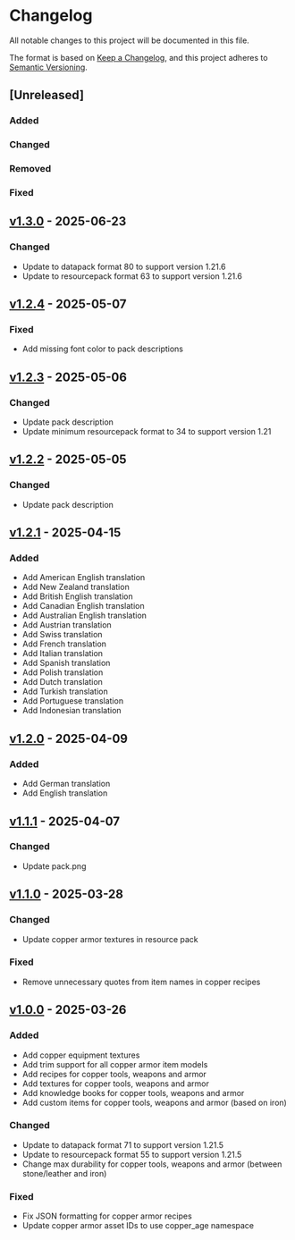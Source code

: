 # Changelog

All notable changes to this project will be documented in this file.

The format is based on [Keep a Changelog](https://keepachangelog.com/en/1.1.0/),
and this project adheres to [Semantic Versioning](https://semver.org/spec/v2.0.0.html).

## [Unreleased]

### Added

### Changed

### Removed

### Fixed

## [v1.3.0](https://github.com/Neluxx/copper-age/releases/tag/v1.3.0) - 2025-06-23

### Changed
- Update to datapack format 80 to support version 1.21.6
- Update to resourcepack format 63 to support version 1.21.6

## [v1.2.4](https://github.com/Neluxx/copper-age/releases/tag/v1.2.4) - 2025-05-07

### Fixed
- Add missing font color to pack descriptions

## [v1.2.3](https://github.com/Neluxx/copper-age/releases/tag/v1.2.3) - 2025-05-06

### Changed
- Update pack description
- Update minimum resourcepack format to 34 to support version 1.21

## [v1.2.2](https://github.com/Neluxx/copper-age/releases/tag/v1.2.2) - 2025-05-05

### Changed
- Update pack description

## [v1.2.1](https://github.com/Neluxx/copper-age/releases/tag/v1.2.1) - 2025-04-15

### Added
- Add American English translation
- Add New Zealand translation
- Add British English translation
- Add Canadian English translation
- Add Australian English translation
- Add Austrian translation
- Add Swiss translation
- Add French translation
- Add Italian translation
- Add Spanish translation
- Add Polish translation
- Add Dutch translation
- Add Turkish translation
- Add Portuguese translation
- Add Indonesian translation

## [v1.2.0](https://github.com/Neluxx/copper-age/releases/tag/v1.2.0) - 2025-04-09

### Added
- Add German translation
- Add English translation

## [v1.1.1](https://github.com/Neluxx/copper-age/releases/tag/v1.1.1) - 2025-04-07

### Changed
- Update pack.png

## [v1.1.0](https://github.com/Neluxx/copper-age/releases/tag/v1.1.0) - 2025-03-28

### Changed
- Update copper armor textures in resource pack

### Fixed
- Remove unnecessary quotes from item names in copper recipes

## [v1.0.0](https://github.com/Neluxx/copper-age/releases/tag/v1.0.0) - 2025-03-26

### Added
- Add copper equipment textures
- Add trim support for all copper armor item models
- Add recipes for copper tools, weapons and armor
- Add textures for copper tools, weapons and armor
- Add knowledge books for copper tools, weapons and armor
- Add custom items for copper tools, weapons and armor (based on iron)

### Changed
- Update to datapack format 71 to support version 1.21.5
- Update to resourcepack format 55 to support version 1.21.5
- Change max durability for copper tools, weapons and armor (between stone/leather and iron)

### Fixed
- Fix JSON formatting for copper armor recipes
- Update copper armor asset IDs to use copper_age namespace
